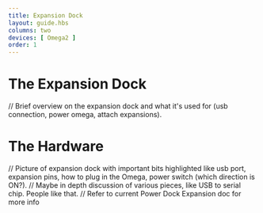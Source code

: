 ```yaml
---
title: Expansion Dock
layout: guide.hbs
columns: two
devices: [ Omega2 ]
order: 1
---
```



# The Expansion Dock

// Brief overview on the expansion dock and what it's used for (usb connection, power omega, attach expansions).


# The Hardware

// Picture of expansion dock with important bits highlighted like usb port, expansion pins, how to plug in the Omega, power switch (which direction is ON?).
// Maybe in depth discussion of various pieces, like USB to serial chip. People like that.
// Refer to current Power Dock Expansion doc for more info

